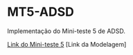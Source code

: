 # MT5-ADSD
Implementação do Mini-teste 5 de ADSD.

[Link do Mini-teste 5](https://github.com/LDVictor/MT5-ADSD/blob/master/miniteste_valida%C3%A7%C3%A3o.pdf)
[Link da Modelagem]
